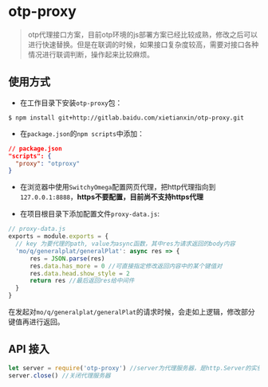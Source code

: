 # otp-proxy
> otp代理接口方案，目前otp环境的js部署方案已经比较成熟，修改之后可以进行快速替换。但是在联调的时候，如果接口复杂度较高，需要对接口各种情况进行联调判断，操作起来比较麻烦。

## 使用方式
- 在工作目录下安装`otp-proxy`包：
```shell
$ npm install git+http://gitlab.baidu.com/xietianxin/otp-proxy.git
```

- 在`package.json`的`npm scripts`中添加：
```json
// package.json
"scripts": {
  "proxy": "otproxy"
}
```

- 在浏览器中使用`SwitchyOmega`配置网页代理，把http代理指向到`127.0.0.1:8888`，**https不要配置，目前尚不支持https代理**

- 在项目根目录下添加配置文件`proxy-data.js`:
```js
// proxy-data.js
exports = module.exports = {
  // key 为要代理的path, value为async函数，其中res为请求返回的body内容
  'mo/q/generalplat/generalPlat': async res => {
      res = JSON.parse(res)
      res.data.has_more = 0 //可直接指定修改返回内容中的某个键值对
      res.data.head.show_style = 2
      return res //最后返回res给中间件
  }
}
```
在发起对`mo/q/generalplat/generalPlat`的请求时候，会走如上逻辑，修改部分键值再进行返回。

## API 接入
```js
let server = require('otp-proxy') //server为代理服务器，是http.Server的实例
server.close() //关闭代理服务器
```